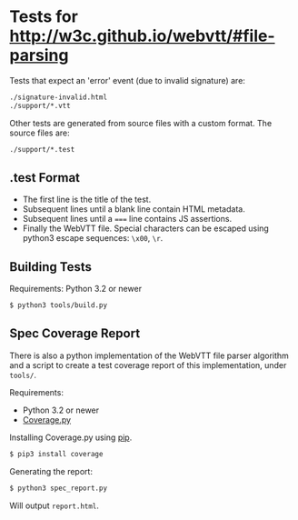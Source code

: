 # Tests for http://w3c.github.io/webvtt/#file-parsing

Tests that expect an 'error' event (due to invalid signature) are:

```bash
./signature-invalid.html
./support/*.vtt
```

Other tests are generated from source files with a custom format. The source files are:

```bash
./support/*.test
```

## .test Format

* The first line is the title of the test.
* Subsequent lines until a blank line contain HTML metadata.
* Subsequent lines until a `===` line contains JS assertions.
* Finally the WebVTT file. Special characters can be escaped using python3 escape sequences: `\x00`, `\r`.

## Building Tests

Requirements: Python 3.2 or newer

```bash
$ python3 tools/build.py
```

## Spec Coverage Report

There is also a python implementation of the WebVTT file parser algorithm and a
script to create a test coverage report of this implementation, under `tools/`.

Requirements:
* Python 3.2 or newer
* [Coverage.py](https://pypi.python.org/pypi/coverage)

Installing Coverage.py using [pip](https://pypi.python.org/pypi/pip).

```bash
$ pip3 install coverage
```

Generating the report:

```bash
$ python3 spec_report.py
```

Will output `report.html`.
